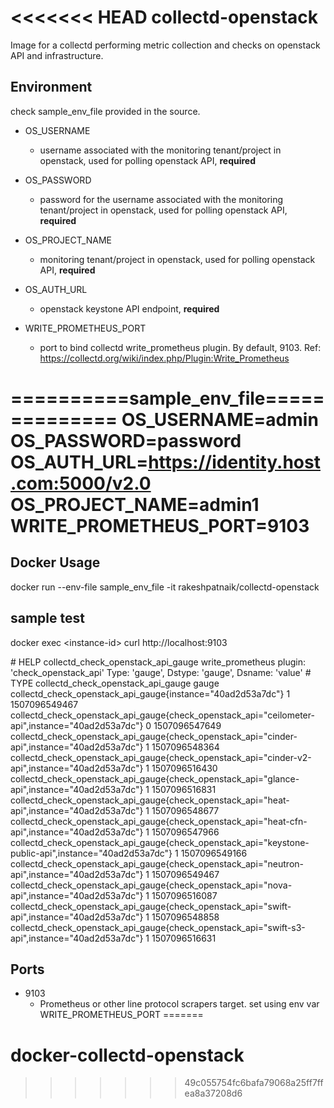 <<<<<<< HEAD
collectd-openstack
============

Image for a collectd performing metric collection and checks on openstack API and infrastructure.

## Environment

check sample_env_file provided in the source. 

* OS_USERNAME 
  - username associated with the monitoring tenant/project in openstack, used for polling openstack API, **required**

* OS_PASSWORD
  - password for the username associated with the monitoring tenant/project in openstack, used for polling openstack API, **required**

* OS_PROJECT_NAME
  - monitoring tenant/project in openstack, used for polling openstack API, **required**

* OS_AUTH_URL
  - openstack keystone API endpoint, **required**

* WRITE_PROMETHEUS_PORT
  - port to bind collectd write_prometheus plugin. By default, 9103. Ref: https://collectd.org/wiki/index.php/Plugin:Write_Prometheus

==========sample_env_file==============
OS_USERNAME=admin
OS_PASSWORD=password
OS_AUTH_URL=https://identity.host.com:5000/v2.0
OS_PROJECT_NAME=admin1
WRITE_PROMETHEUS_PORT=9103
=======================================

## Docker Usage

docker run --env-file sample_env_file -it rakeshpatnaik/collectd-openstack

## sample test
docker exec \<instance-id\> curl http://localhost:9103 

\# HELP collectd_check_openstack_api_gauge write_prometheus plugin: 'check_openstack_api' Type: 'gauge', Dstype: 'gauge', Dsname: 'value'
\# TYPE collectd_check_openstack_api_gauge gauge
collectd_check_openstack_api_gauge{instance="40ad2d53a7dc"} 1 1507096549467
collectd_check_openstack_api_gauge{check_openstack_api="ceilometer-api",instance="40ad2d53a7dc"} 0 1507096547649
collectd_check_openstack_api_gauge{check_openstack_api="cinder-api",instance="40ad2d53a7dc"} 1 1507096548364
collectd_check_openstack_api_gauge{check_openstack_api="cinder-v2-api",instance="40ad2d53a7dc"} 1 1507096516430
collectd_check_openstack_api_gauge{check_openstack_api="glance-api",instance="40ad2d53a7dc"} 1 1507096516831
collectd_check_openstack_api_gauge{check_openstack_api="heat-api",instance="40ad2d53a7dc"} 1 1507096548677
collectd_check_openstack_api_gauge{check_openstack_api="heat-cfn-api",instance="40ad2d53a7dc"} 1 1507096547966
collectd_check_openstack_api_gauge{check_openstack_api="keystone-public-api",instance="40ad2d53a7dc"} 1 1507096549166
collectd_check_openstack_api_gauge{check_openstack_api="neutron-api",instance="40ad2d53a7dc"} 1 1507096549467
collectd_check_openstack_api_gauge{check_openstack_api="nova-api",instance="40ad2d53a7dc"} 1 1507096516087
collectd_check_openstack_api_gauge{check_openstack_api="swift-api",instance="40ad2d53a7dc"} 1 1507096548858
collectd_check_openstack_api_gauge{check_openstack_api="swift-s3-api",instance="40ad2d53a7dc"} 1 1507096516631


## Ports

* 9103 
  - Prometheus or other line protocol scrapers target. set using env var WRITE_PROMETHEUS_PORT
=======
# docker-collectd-openstack
>>>>>>> 49c055754fc6bafa79068a25ff7ffea8a37208d6
